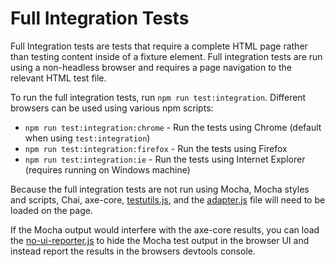 # Full Integration Tests

Full Integration tests are tests that require a complete HTML page rather than testing content inside of a fixture element. Full integration tests are run using a non-headless browser and requires a page navigation to the relevant HTML test file.

To run the full integration tests, run `npm run test:integration`. Different browsers can be used using various npm scripts:

- `npm run test:integration:chrome` - Run the tests using Chrome (default when using `test:integration`)
- `npm run test:integration:firefox` - Run the tests using Firefox
- `npm run test:integration:ie` - Run the tests using Internet Explorer (requires running on Windows machine)

Because the full integration tests are not run using Mocha, Mocha styles and scripts, Chai, axe-core, [testutils.js](../../tesstutils.js), and the [adapter.js](../adapter.js) file will need to be loaded on the page.

If the Mocha output would interfere with the axe-core results, you can load the [no-ui-reporter.js](../no-ui-reporter.js) to hide the Mocha test output in the browser UI and instead report the results in the browsers devtools console.